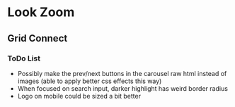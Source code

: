 # Look Zoom

## Grid Connect

### ToDo List

- Possibly make the prev/next buttons in the carousel raw html instead of images (able to apply better css effects this way)
- When focused on search input, darker highlight has weird border radius
- Logo on mobile could be sized a bit better

